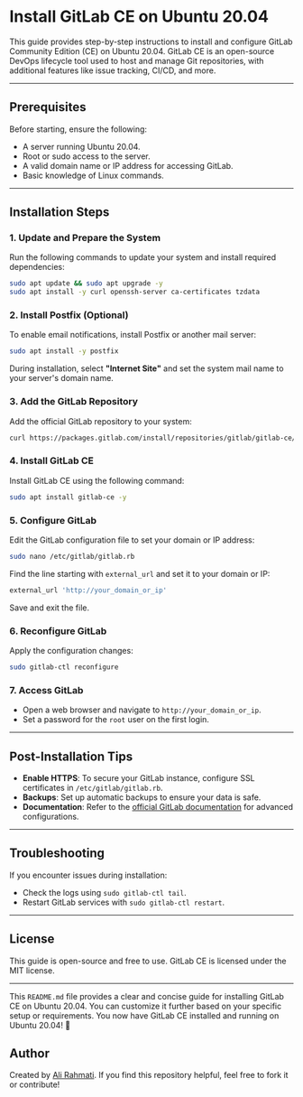 # Install GitLab CE on Ubuntu 20.04

This guide provides step-by-step instructions to install and configure GitLab Community Edition (CE) on Ubuntu 20.04. GitLab CE is an open-source DevOps lifecycle tool used to host and manage Git repositories, with additional features like issue tracking, CI/CD, and more.

---

## Prerequisites

Before starting, ensure the following:
- A server running Ubuntu 20.04.
- Root or sudo access to the server.
- A valid domain name or IP address for accessing GitLab.
- Basic knowledge of Linux commands.

---

## Installation Steps

### 1. Update and Prepare the System
Run the following commands to update your system and install required dependencies:
```bash
sudo apt update && sudo apt upgrade -y
sudo apt install -y curl openssh-server ca-certificates tzdata
```

### 2. Install Postfix (Optional)
To enable email notifications, install Postfix or another mail server:
```bash
sudo apt install -y postfix
```
During installation, select **"Internet Site"** and set the system mail name to your server's domain name.

### 3. Add the GitLab Repository
Add the official GitLab repository to your system:
```bash
curl https://packages.gitlab.com/install/repositories/gitlab/gitlab-ce/script.deb.sh | sudo bash
```

### 4. Install GitLab CE
Install GitLab CE using the following command:
```bash
sudo apt install gitlab-ce -y
```

### 5. Configure GitLab
Edit the GitLab configuration file to set your domain or IP address:
```bash
sudo nano /etc/gitlab/gitlab.rb
```
Find the line starting with `external_url` and set it to your domain or IP:
```ruby
external_url 'http://your_domain_or_ip'
```
Save and exit the file.

### 6. Reconfigure GitLab
Apply the configuration changes:
```bash
sudo gitlab-ctl reconfigure
```

### 7. Access GitLab
- Open a web browser and navigate to `http://your_domain_or_ip`.
- Set a password for the `root` user on the first login.

---

## Post-Installation Tips

- **Enable HTTPS**: To secure your GitLab instance, configure SSL certificates in `/etc/gitlab/gitlab.rb`.
- **Backups**: Set up automatic backups to ensure your data is safe.
- **Documentation**: Refer to the [official GitLab documentation](https://docs.gitlab.com) for advanced configurations.

---

## Troubleshooting

If you encounter issues during installation:
- Check the logs using `sudo gitlab-ctl tail`.
- Restart GitLab services with `sudo gitlab-ctl restart`.

---

## License

This guide is open-source and free to use. GitLab CE is licensed under the MIT license.

---

This `README.md` file provides a clear and concise guide for installing GitLab CE on Ubuntu 20.04. You can customize it further based on your specific setup or requirements.
You now have GitLab CE installed and running on Ubuntu 20.04! 🎉

## Author

Created by [Ali Rahmati](https://github.com/alirahmti). If you find this repository helpful, feel free to fork it or contribute!
